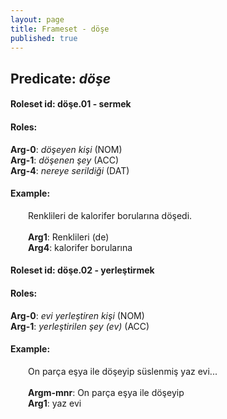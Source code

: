 ```yaml
---
layout: page
title: Frameset - döşe
published: true
---
```

<h2>Predicate: <i>döşe</i></h2>
<h4>Roleset id: döşe.01 - sermek<br>
<h4>Roles:</h4>
<b>Arg-0</b>: <i>döşeyen kişi</i>  (NOM) <br>
<b>Arg-1</b>: <i>döşenen şey</i>  (ACC) <br>
<b>Arg-4</b>: <i>nereye serildiği</i>  (DAT) <br>
<h4>Example:</h4>
&emsp;&emsp;Renklileri de kalorifer borularına döşedi.<br><br>
&emsp;&emsp;<b>Arg1</b>:  Renklileri (de)<br>
&emsp;&emsp;<b>Arg4</b>:  kalorifer borularına<br>

<h4>Roleset id: döşe.02 - yerleştirmek<br>
<h4>Roles:</h4>
<b>Arg-0</b>: <i>evi yerleştiren kişi</i>  (NOM) <br>
<b>Arg-1</b>: <i>yerleştirilen şey (ev)</i>  (ACC) <br>
<h4>Example:</h4>
&emsp;&emsp;On parça eşya ile döşeyip süslenmiş yaz evi...<br><br>
&emsp;&emsp;<b>Argm-mnr</b>:  On parça eşya ile döşeyip<br>
&emsp;&emsp;<b>Arg1</b>:  yaz evi<br>

